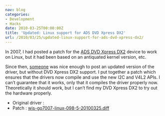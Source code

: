 ```yaml
---
nav: blog
categories:
- Development
- Hacks
date: 2010-03-25T00:00:00Z
title: 'Updated: Linux support for ADS DVD Xpress DX2'
url: /2010/03/25/updated-linux-support-for-ads-dvd-xpress-dx2/
---
```


In 2007, I had posted a patch for the [ADS DVD Xpress DX2][1] device to work on Linux, but it had been based on an antiquated kernel version, etc.

 [1]: http://www.adstech.com/products/USBAV-709-EF/intro/USBAV-709_intro.asp?pid=USBAV-709-EF

Since then, [someone][2] was nice enough to post an updated version of the driver, but without DVD Xpress DX2 support. I put together a patch which ensures that the drivers now compile and use the new I2C and V4L2 APIs. I can’t guarantee that it works, only that it compiles the driver properly now. Theoretically it should work, but I can’t find my DVD Xpress DX2 to try out the hardware properly.

 [2]: http://go7007.imploder.org/

* Original driver :   
* Patch : [wis-go7007-linux-098-5-20100325.diff](/images/2010/03/wis-go7007-linux-098-5-20100325.diff)

